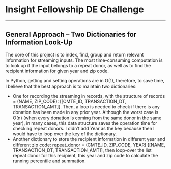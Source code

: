 # Insight Fellowship DE Challenge

----


## General Approach – Two Dictionaries for Information Look-Up

The core of this project is to index, find, group and return relevant information for streaming inputs. The most time-consuming computation is to look up if the input belongs to a repeat donor, as well as to find the recipient information for given year and zip code.

In Python, getting and setting operations are in O(1), therefore, to save time, I believe that the best approach is to maintain two dictionaries: 

* One for recording the streaming in records, with the structure of records = (NAME, ZIP_CODE): [[CMTE_ID, TRANSACTION_DT, TRANSACTION_AMT]]. Then, a loop is needed to check if there is any donation has been made in any prior year. Although the worst case is O(n) (when every donation is coming from the same donor in the same year), in many cases, this data structure saves the operation time for checking repeat donors. I didn’t add Year as the key because then I would have to loop over the key of the dictionary. 
* Another dictionary to store the recipient information in different year and different zip code: repeat_donor = (CMTE_ID, ZIP_CODE, YEAR):[[NAME, TRANSACTION_DT, TRANSACTION_AMT]], then loop-over the list repeat donor for this recipient, this year and zip code to calculate the running percentile and summation.
